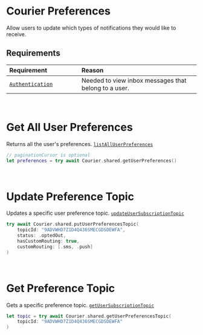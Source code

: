 # Courier Preferences

Allow users to update which types of notifications they would like to receive.

## Requirements

<table>
    <thead>
        <tr>
            <th width="300px" align="left">Requirement</th>
            <th width="750px" align="left">Reason</th>
        </tr>
    </thead>
    <tbody>
        <tr width="600px">
            <td align="left">
                <a href="https://github.com/trycourier/courier-ios/blob/master/Docs/Authentication.md">
                    <code>Authentication</code>
                </a>
            </td>
            <td align="left">
                Needed to view inbox messages that belong to a user.
            </td>
        </tr>
    </tbody>
</table>

&emsp;

# Get All User Preferences

Returns all the user's preferences. [`listAllUserPreferences`](https://www.courier.com/docs/reference/user-preferences/list-all-user-preferences/)

```swift
// paginationCursor is optional
let preferences = try await Courier.shared.getUserPreferences()
```

&emsp;

# Update Preference Topic

Updates a specific user preference topic. [`updateUserSubscriptionTopic`](https://www.courier.com/docs/reference/user-preferences/update-subscription-topic-preferences/)

```swift
try await Courier.shared.putUserPreferencesTopic(
    topicId: "9ADVWHD7Z1D4Q436SMECGDSDEWFA",
    status: .optedOut,
    hasCustomRouting: true,
    customRouting: [.sms, .push]
)
```

&emsp;

# Get Preference Topic

Gets a specific preference topic. [`getUserSubscriptionTopic`](https://www.courier.com/docs/reference/user-preferences/get-subscription-topic-preferences/)

```swift
let topic = try await Courier.shared.getUserPreferencesTopic(
    topicId: "9ADVWHD7Z1D4Q436SMECGDSDEWFA"
)
```
